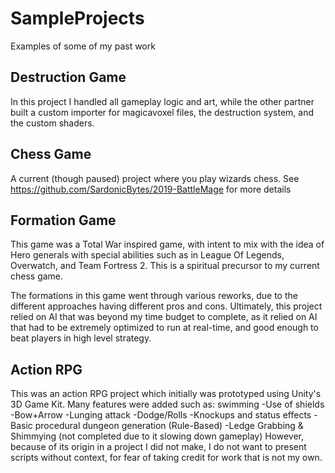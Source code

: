 # SampleProjects
Examples of some of my past work

## Destruction Game

In this project I handled all gameplay logic and art, 
while the other partner built a custom importer for 
magicavoxel files, the destruction system, and the custom shaders. 

## Chess Game

A current (though paused) project where you play wizards chess.
See https://github.com/SardonicBytes/2019-BattleMage for more details

## Formation Game

This game was a Total War inspired game, with intent 
to mix with the idea of Hero generals with special 
abilities such as in League Of Legends, Overwatch, 
and Team Fortress 2.  This is a spiritual precursor 
to my current chess game.

The formations in this game went through various 
reworks, due to the different approaches having 
different pros and cons.  Ultimately, this project 
relied on AI that was beyond my time budget to complete,
as it relied on AI that had to be extremely optimized 
to run at real-time, and good enough to beat players 
in high level strategy.


## Action RPG

This was an action RPG project which initially was prototyped 
using Unity's 3D Game Kit.  Many features were added such as: 
swimming 
-Use of shields
-Bow+Arrow
-Lunging attack 
-Dodge/Rolls
-Knockups and status effects
-Basic procedural dungeon generation (Rule-Based)
-Ledge Grabbing & Shimmying 
	(not completed due to it slowing down gameplay)
However, because of its origin in a project I did not make, 
I do not want to present scripts without context, for 
fear of taking credit for work that is not my own.
